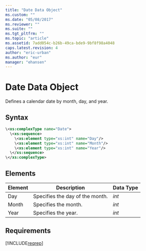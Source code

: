 ```yaml
---
title: "Date Data Object"
ms.custom: ""
ms.date: "05/08/2017"
ms.reviewer: ""
ms.suite: ""
ms.tgt_pltfrm: ""
ms.topic: "article"
ms.assetid: 7add054c-b26b-49ca-bde9-9bf8f98a4048
caps.latest.revision: 4
author: "eric-urban"
ms.author: "eur"
manager: "ehansen"
---
```

# Date Data Object
Defines a calendar date by month, day, and year.

## Syntax

```xml
\<xs:complexType name="Date">
  \<xs:sequence>
    \<xs:element type="xs:int" name="Day"/>
    \<xs:element type="xs:int" name="Month"/>
    \<xs:element type="xs:int" name="Year"/>
  \</xs:sequence>
\</xs:complexType>
```

## Elements

|Element|Description|Data Type|
|-----------|---------------|-------------|
|Day|Specifies the day of the month.|*int*|
|Month|Specifies the month.|*int*|
|Year|Specifies the year.|*int*|

## Requirements
[!INCLUDE[reqrep](../reporting-api/includes/reqrep.md)]